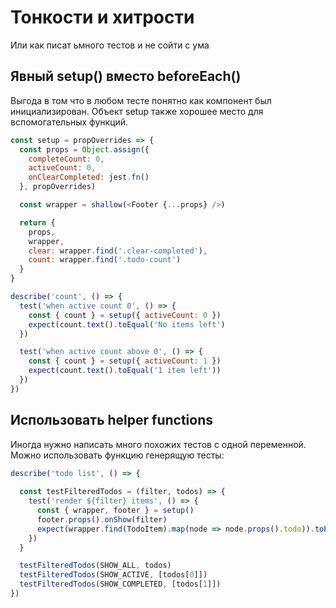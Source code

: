 # Тонкости и хитрости
Или как писат ьмного тестов и не сойти с ума

## Явный setup() вместо beforeEach()
Выгода в том что в любом тесте понятно как компонент был инициализирован. Объект setup также хорошее место для вспомогательных функций.

```js
const setup = propOverrides => {
  const props = Object.assign({
    completeCount: 0,
    activeCount: 0,
    onClearCompleted: jest.fn() 
  }, propOverrides)

  const wrapper = shallow(<Footer {...props} />)

  return {
    props,
    wrapper,
    clear: wrapper.find('.clear-completed'),
    count: wrapper.find('.todo-count')
  }
}

describe('count', () => {
  test('when active count 0', () => {
    const { count } = setup({ activeCount: 0 })
    expect(count.text().toEqual('No items left')
  })

  test('when active count above 0', () => {
    const { count } = setup({ activeCount: 1 })
    expect(count.text().toEqual('1 item left')) 
  })
})
```

## Использовать helper functions
Иногда нужно написать много похожих тестов с одной переменной.
Можно использовать функцию генерящую тесты:

```js
describe('todo list', () => {
  
  const testFilteredTodos = (filter, todos) => {
    test('render ${filter} items', () => {
      const { wrapper, footer } = setup()
      footer.props().onShow(filter)
      expect(wrapper.find(TodoItem).map(node => node.props().todo)).toEqual(todos)
    }) 
  }

  testFilteredTodos(SHOW_ALL, todos)
  testFilteredTodos(SHOW_ACTIVE, [todos[0]])
  testFilteredTodos(SHOW_COMPLETED, [todos[1]])
})
```